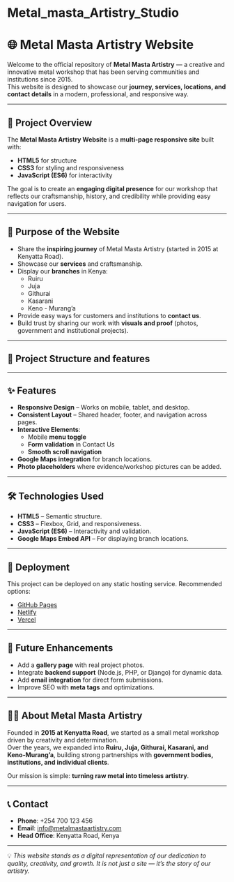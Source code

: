 # Metal_masta_Artistry_Studio
# 🌐 Metal Masta Artistry Website

Welcome to the official repository of **Metal Masta Artistry** — a creative and innovative metal workshop that has been serving communities and institutions since 2015.  
This website is designed to showcase our **journey, services, locations, and contact details** in a modern, professional, and responsive way.

---

## 📖 Project Overview

The **Metal Masta Artistry Website** is a **multi-page responsive site** built with:
- **HTML5** for structure
- **CSS3** for styling and responsiveness
- **JavaScript (ES6)** for interactivity

The goal is to create an **engaging digital presence** for our workshop that reflects our craftsmanship, history, and credibility while providing easy navigation for users.

---

## 🎯 Purpose of the Website
- Share the **inspiring journey** of Metal Masta Artistry (started in 2015 at Kenyatta Road).  
- Showcase our **services** and craftsmanship.  
- Display our **branches** in Kenya:
  - Ruiru  
  - Juja  
  - Githurai  
  - Kasarani  
  - Keno - Murang’a  
- Provide easy ways for customers and institutions to **contact us**.  
- Build trust by sharing our work with **visuals and proof** (photos, government and institutional projects).

---

## 📂 Project Structure and features 


---

## ✨ Features

- **Responsive Design** – Works on mobile, tablet, and desktop.  
- **Consistent Layout** – Shared header, footer, and navigation across pages.  
- **Interactive Elements**:
  - Mobile **menu toggle**
  - **Form validation** in Contact Us
  - **Smooth scroll navigation**
- **Google Maps integration** for branch locations.  
- **Photo placeholders** where evidence/workshop pictures can be added.  

---

## 🛠️ Technologies Used
- **HTML5** – Semantic structure.  
- **CSS3** – Flexbox, Grid, and responsiveness.  
- **JavaScript (ES6)** – Interactivity and validation.  
- **Google Maps Embed API** – For displaying branch locations.  

---

## 🚀 Deployment

This project can be deployed on any static hosting service. Recommended options:
- [GitHub Pages](https://pages.github.com/)  
- [Netlify](https://www.netlify.com/)  
- [Vercel](https://vercel.com/)  

---

## 📸 Future Enhancements
- Add a **gallery page** with real project photos.  
- Integrate **backend support** (Node.js, PHP, or Django) for dynamic data.  
- Add **email integration** for direct form submissions.  
- Improve SEO with **meta tags** and optimizations.  

---

## 👨‍🏭 About Metal Masta Artistry
Founded in **2015 at Kenyatta Road**, we started as a small metal workshop driven by creativity and determination.  
Over the years, we expanded into **Ruiru, Juja, Githurai, Kasarani, and Keno-Murang’a**, building strong partnerships with **government bodies, institutions, and individual clients**.  

Our mission is simple: **turning raw metal into timeless artistry**.

---

## 📞 Contact
- **Phone**: +254 700 123 456  
- **Email**: info@metalmastaartistry.com  
- **Head Office**: Kenyatta Road, Kenya  

---

💡 *This website stands as a digital representation of our dedication to quality, creativity, and growth. It is not just a site — it’s the story of our artistry.*
